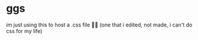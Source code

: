 # ggs
im just using this to host a .css file 🤷‍♂️ (one that i edited, not made, i can't do css for my life)

